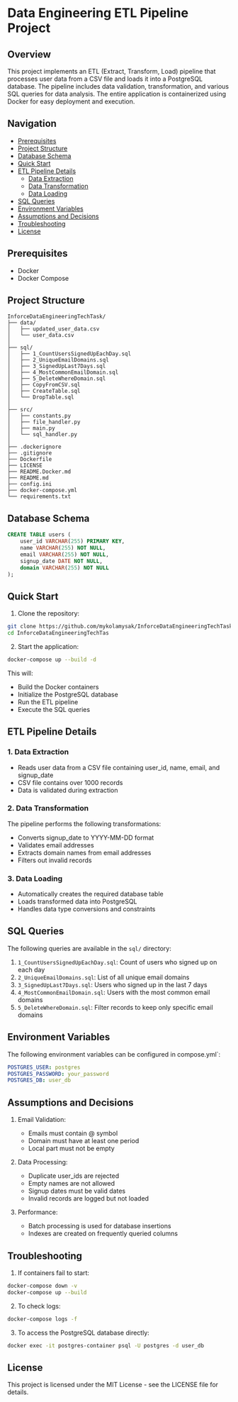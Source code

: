 # Data Engineering ETL Pipeline Project

## Overview
This project implements an ETL (Extract, Transform, Load) pipeline that processes user data from a CSV file and loads it into a PostgreSQL database. The pipeline includes data validation, transformation, and various SQL queries for data analysis. The entire application is containerized using Docker for easy deployment and execution.

## Navigation
- [Prerequisites](#prerequisites)
- [Project Structure](#project-structure)
- [Database Schema](#database-schema)
- [Quick Start](#quick-start)
- [ETL Pipeline Details](#etl-pipeline-details)
  - [Data Extraction](#1-data-extraction)
  - [Data Transformation](#2-data-transformation)
  - [Data Loading](#3-data-loading)
- [SQL Queries](#sql-queries)
- [Environment Variables](#environment-variables)
- [Assumptions and Decisions](#assumptions-and-decisions)
- [Troubleshooting](#troubleshooting)
- [License](#license)

## Prerequisites
- Docker
- Docker Compose

## Project Structure
```
InforceDataEngineeringTechTask/
├── data/
│   ├── updated_user_data.csv
│   └── user_data.csv
│
├── sql/
│   ├── 1_CountUsersSignedUpEachDay.sql
│   ├── 2_UniqueEmailDomains.sql
│   ├── 3_SignedUpLast7Days.sql
│   ├── 4_MostCommonEmailDomain.sql
│   ├── 5_DeleteWhereDomain.sql
│   ├── CopyFromCSV.sql
│   ├── CreateTable.sql
│   └── DropTable.sql
│
├── src/
│   ├── constants.py
│   ├── file_handler.py
│   ├── main.py
│   └── sql_handler.py
│
├── .dockerignore
├── .gitignore
├── Dockerfile
├── LICENSE
├── README.Docker.md
├── README.md
├── config.ini
├── docker-compose.yml
└── requirements.txt
```

## Database Schema
```sql
CREATE TABLE users (
    user_id VARCHAR(255) PRIMARY KEY,
    name VARCHAR(255) NOT NULL,
    email VARCHAR(255) NOT NULL,
    signup_date DATE NOT NULL,
    domain VARCHAR(255) NOT NULL
);
```

## Quick Start
1. Clone the repository:
```bash
git clone https://github.com/mykolamysak/InforceDataEngineeringTechTask
cd InforceDataEngineeringTechTas
```

2. Start the application:
```bash
docker-compose up --build -d
```

This will:
- Build the Docker containers
- Initialize the PostgreSQL database
- Run the ETL pipeline
- Execute the SQL queries

## ETL Pipeline Details

### 1. Data Extraction
- Reads user data from a CSV file containing user_id, name, email, and signup_date
- CSV file contains over 1000 records
- Data is validated during extraction

### 2. Data Transformation
The pipeline performs the following transformations:
- Converts signup_date to YYYY-MM-DD format
- Validates email addresses
- Extracts domain names from email addresses
- Filters out invalid records

### 3. Data Loading
- Automatically creates the required database table
- Loads transformed data into PostgreSQL
- Handles data type conversions and constraints

## SQL Queries

The following queries are available in the `sql/` directory:

1. `1_CountUsersSignedUpEachDay.sql`: Count of users who signed up on each day
2. `2_UniqueEmailDomains.sql`: List of all unique email domains
3. `3_SignedUpLast7Days.sql`: Users who signed up in the last 7 days
4. `4_MostCommonEmailDomain.sql`: Users with the most common email domains
5. `5_DeleteWhereDomain.sql`: Filter records to keep only specific email domains

## Environment Variables
The following environment variables can be configured in compose.yml`:

```yaml
POSTGRES_USER: postgres
POSTGRES_PASSWORD: your_password
POSTGRES_DB: user_db
```

## Assumptions and Decisions
1. Email Validation:
   - Emails must contain @ symbol
   - Domain must have at least one period
   - Local part must not be empty

2. Data Processing:
   - Duplicate user_ids are rejected
   - Empty names are not allowed
   - Signup dates must be valid dates
   - Invalid records are logged but not loaded

3. Performance:
   - Batch processing is used for database insertions
   - Indexes are created on frequently queried columns

## Troubleshooting
1. If containers fail to start:
```bash
docker-compose down -v
docker-compose up --build
```

2. To check logs:
```bash
docker-compose logs -f
```

3. To access the PostgreSQL database directly:
```bash
docker exec -it postgres-container psql -U postgres -d user_db
```

## License
This project is licensed under the MIT License - see the LICENSE file for details.